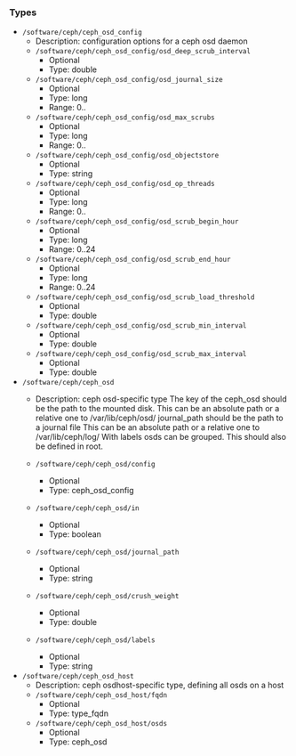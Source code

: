 
### Types

 - `/software/ceph/ceph_osd_config`
    - Description:  configuration options for a ceph osd daemon 
    - `/software/ceph/ceph_osd_config/osd_deep_scrub_interval`
        - Optional
        - Type: double
    - `/software/ceph/ceph_osd_config/osd_journal_size`
        - Optional
        - Type: long
        - Range: 0..
    - `/software/ceph/ceph_osd_config/osd_max_scrubs`
        - Optional
        - Type: long
        - Range: 0..
    - `/software/ceph/ceph_osd_config/osd_objectstore`
        - Optional
        - Type: string
    - `/software/ceph/ceph_osd_config/osd_op_threads`
        - Optional
        - Type: long
        - Range: 0..
    - `/software/ceph/ceph_osd_config/osd_scrub_begin_hour`
        - Optional
        - Type: long
        - Range: 0..24
    - `/software/ceph/ceph_osd_config/osd_scrub_end_hour`
        - Optional
        - Type: long
        - Range: 0..24
    - `/software/ceph/ceph_osd_config/osd_scrub_load_threshold`
        - Optional
        - Type: double
    - `/software/ceph/ceph_osd_config/osd_scrub_min_interval`
        - Optional
        - Type: double
    - `/software/ceph/ceph_osd_config/osd_scrub_max_interval`
        - Optional
        - Type: double
 - `/software/ceph/ceph_osd`
    - Description: 
ceph osd-specific type
The key of the ceph_osd should be the path to the mounted disk.
This can be an absolute path or a relative one to /var/lib/ceph/osd/
journal_path should be the path to a journal file
This can be an absolute path or a relative one to /var/lib/ceph/log/
With labels osds can be grouped. This should also be defined in root.

    - `/software/ceph/ceph_osd/config`
        - Optional
        - Type: ceph_osd_config
    - `/software/ceph/ceph_osd/in`
        - Optional
        - Type: boolean
    - `/software/ceph/ceph_osd/journal_path`
        - Optional
        - Type: string
    - `/software/ceph/ceph_osd/crush_weight`
        - Optional
        - Type: double
    - `/software/ceph/ceph_osd/labels`
        - Optional
        - Type: string
 - `/software/ceph/ceph_osd_host`
    - Description:  ceph osdhost-specific type, defining all osds on a host 
    - `/software/ceph/ceph_osd_host/fqdn`
        - Optional
        - Type: type_fqdn
    - `/software/ceph/ceph_osd_host/osds`
        - Optional
        - Type: ceph_osd
